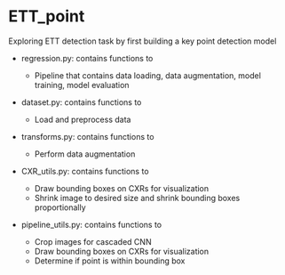 # ETT_point
Exploring ETT detection task by first building a key point detection model

- regression.py: contains functions to
    - Pipeline that contains data loading, data augmentation, model training, model evaluation

- dataset.py: contains functions to
    - Load and preprocess data

- transforms.py: contains functions to
    - Perform data augmentation

- CXR_utils.py: contains functions to 
    - Draw bounding boxes on CXRs for visualization
    - Shrink image to desired size and shrink bounding boxes proportionally

- pipeline_utils.py: contains functions to
    - Crop images for cascaded CNN
    - Draw bounding boxes on CXRs for visualization
    - Determine if point is within bounding box